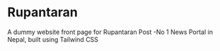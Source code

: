 # Rupantaran
A dummy website front page for Rupantaran Post -No 1 News Portal in Nepal, built using Tailwind CSS
